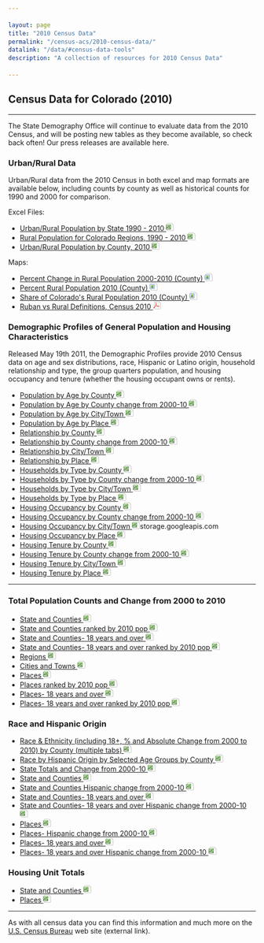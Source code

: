 ```yaml
---

layout: page
title: "2010 Census Data"
permalink: "/census-acs/2010-census-data/"
datalink: "/data/#census-data-tools"
description: "A collection of resources for 2010 Census Data"

---
```


## Census Data for Colorado (2010)

- - -

The State Demography Office will continue to evaluate data from the 2010 Census, and will be posting new tables as they become available, so check back often! Our press releases are available here.

### Urban/Rural Data

Urban/Rural data from the 2010 Census in both excel and map formats are available below, including counts by county as well as historical counts for 1990 and 2000 for comparison.

Excel Files:

- [Urban/Rural Population by State 1990 - 2010 ![xls](/images/page_white_excel.png 'download xls file')](https://storage.googleapis.com/maps-static/Rural%20Urban%20by%20State%201990%20to%202010.zip)
- [Rural Population for Colorado Regions, 1990 - 2010 ![xls](/images/page_white_excel.png 'download xls file')](https://storage.googleapis.com/maps-static/Rural%20by%20Region%20and%20Cnty%20and%20shares%2090-10.zip)
- [Urban/Rural Population by County, 2010 ![xls](/images/page_white_excel.png 'download xls file')](https://storage.googleapis.com/maps-static/Rural%20Urban%20by%20county%202010%202000.zip) 


Maps:

- [Percent Change in Rural Population 2000-2010 (County) ![image](/images/page_white_picture.png 'download image file')](https://storage.googleapis.com/maps-static/PctChgRuralMap.png)
- [Percent Rural Population 2010 (County) ![image](/images/page_white_picture.png 'download image file')](https://storage.googleapis.com/maps-static/PctRuralPopMap.png)
- [Share of Colorado\'s Rural Population 2010 (County) ![image](/images/page_white_picture.png 'download image file')](https://storage.googleapis.com/maps-static/RuralSharePopMap.png)
- [Ruban vs Rural Definitions, Census 2010 ![pdf](/images/page_white_acrobat.png 'download pdf file')](https://storage.googleapis.com/maps-static/UrbanRural.pdf)


### Demographic Profiles of General Population and Housing Characteristics

Released May 19th 2011, the Demographic Profiles provide 2010 Census data on age and sex distributions, race, Hispanic or Latino origin, household relationship and type, the group quarters population, and housing occupancy and tenure (whether the housing occupant owns or rents).

- [Population by Age by County ![xls](/images/page_white_excel.png 'download xls file')](https://storage.googleapis.com/maps-static/PopulationByAge2010_County.zip)
- [Population by Age by County change from 2000-10 ![xls](/images/page_white_excel.png 'download xls file')](https://storage.googleapis.com/maps-static/PopulationByAge2010vs2000_County.zip)
- [Population by Age by City/Town ![xls](/images/page_white_excel.png 'download xls file')](https://storage.googleapis.com/maps-static/PopulationByAge2010_IncorporatedPlace.zip)
- [Population by Age by Place ![xls](/images/page_white_excel.png 'download xls file')](https://storage.googleapis.com/maps-static/PopulationByAge2010_Place.zip)
- [Relationship by County ![xls](/images/page_white_excel.png 'download xls file')](https://storage.googleapis.com/maps-static/Relationship2010_County.zip)
- [Relationship by County change from 2000-10 ![xls](/images/page_white_excel.png 'download xls file')](https://storage.googleapis.com/maps-static/Relationship2010vs2000_County.zip)
- [Relationship by City/Town ![xls](/images/page_white_excel.png 'download xls file')](https://storage.googleapis.com/maps-static/Relationship2010_IncorporatedPlace.zip)
- [Relationship by Place ![xls](/images/page_white_excel.png 'download xls file')](https://storage.googleapis.com/maps-static/Relationship2010_Place.zip)
- [Households by Type by County ![xls](/images/page_white_excel.png 'download xls file')](https://storage.googleapis.com/maps-static/HouseholdsByType2010_County.zip)
- [Households by Type by County change from 2000-10 ![xls](/images/page_white_excel.png 'download xls file')](https://storage.googleapis.com/maps-static/HouseholdsByType2010vs2000_County.zip)
- [Households by Type by City/Town ![xls](/images/page_white_excel.png 'download xls file')](https://storage.googleapis.com/maps-static/HouseholdsByType2010_IncorporatedPlace.zip)
- [Households by Type by Place ![xls](/images/page_white_excel.png 'download xls file')](https://storage.googleapis.com/maps-static/HouseholdsByType2010_Place.zip)
- [Housing Occupancy by County ![xls](/images/page_white_excel.png 'download xls file')](https://storage.googleapis.com/maps-static/HousingOccupancy2010_County.zip)
- [Housing Occupancy by County change from 2000-10 ![xls](/images/page_white_excel.png 'download xls file')](https://storage.googleapis.com/maps-static/HousingOccupancy2010vs2000_County.zip)
- [Housing Occupancy by City/Town ![xls](/images/page_white_excel.png 'download xls file')](https://storage.cloud.google.com/maps-static/HousingOccupancy2010_IncorporatedPlace.zip)storage.googleapis.com
- [Housing Occupancy by Place ![xls](/images/page_white_excel.png 'download xls file')](https://storage.googleapis.com/maps-static/HousingOccupancy2010_Place.zip)
- [Housing Tenure by County ![xls](/images/page_white_excel.png 'download xls file')](https://storage.googleapis.com/maps-static/HousingTenure2010_County.zip)
- [Housing Tenure by County change from 2000-10 ![xls](/images/page_white_excel.png 'download xls file')](https://storage.googleapis.com/maps-static/HousingTenure2010vs2000_County.zip)
- [Housing Tenure by City/Town ![xls](/images/page_white_excel.png 'download xls file')](https://storage.googleapis.com/maps-static/HousingTenure2010_IncorporatedPlace.zip)
- [Housing Tenure by Place ![xls](/images/page_white_excel.png 'download xls file')](https://storage.googleapis.com/maps-static/HousingTenure2010_Place.zip)

----

### Total Population Counts and Change from 2000 to 2010

- [State and Counties ![xls](/images/page_white_excel.png 'download xls file')](https://storage.googleapis.com/maps-static/total%20pop%20change%20counties.zip)
- [State and Counties ranked by 2010 pop ![xls](/images/page_white_excel.png 'download xls file')](https://storage.googleapis.com/maps-static/total%20pop%20change%20counties_ranked.zip)
- [State and Counties- 18 years and over ![xls](/images/page_white_excel.png 'download xls file')](https://storage.googleapis.com/maps-static/total%20pop%20change%20counties%2018.zip)
- [State and Counties- 18 years and over ranked by 2010 pop ![xls](/images/page_white_excel.png 'download xls file')](https://storage.googleapis.com/maps-static/total%20pop%20change%20counties%2018_ranked.zip)
- [Regions ![xls](/images/page_white_excel.png 'download xls file')](https://storage.googleapis.com/maps-static/total%20pop%20change%20region.zip)
- [Cities and Towns ![xls](/images/page_white_excel.png 'download xls file')](https://storage.googleapis.com/maps-static/total%20pop%20change.zip)
- [Places ![xls](/images/page_white_excel.png 'download xls file')](https://storage.googleapis.com/maps-static/total%20pop%20change%20muni.zip)
- [Places ranked by 2010 pop ![xls](/images/page_white_excel.png 'download xls file')](https://storage.googleapis.com/maps-static/total%20pop%20change%20muni_ranked.zip)
- [Places- 18 years and over ![xls](/images/page_white_excel.png 'download xls file')](https://storage.googleapis.com/maps-static/total%20pop%20change%20muni%2018.zip)
- [Places- 18 years and over ranked by 2010 pop ![xls](/images/page_white_excel.png 'download xls file')](https://storage.googleapis.com/maps-static/total%20pop%20change%20muni%2018_ranked.zip)


### Race and Hispanic Origin

- [Race & Ethnicity (including 18+, % and Absolute Change from 2000 to 2010) by County (multiple tabs) ![xls](/images/page_white_excel.png 'download xls file')](https://storage.googleapis.commaps-static/race%20and%20hispanic%20origin%20counties_change2000to2010.zip)
- [Race by Hispanic Origin by Selected Age Groups by County ![xls](/images/page_white_excel.png 'download xls file')](https://storage.googleapis.com/maps-static/RaceByHispanicOriginbyAgeCounties.zip)
- [State Totals and Change from 2000-10 ![xls](/images/page_white_excel.png 'download xls file')](https://storage.googleapis.com/maps-static/race%20and%20hispanic%20origin%20state_2000%202010.zip)
- [State and Counties ![xls](/images/page_white_excel.png 'download xls file')](https://storage.googleapis.com/maps-static/race%20and%20hispanic%20origin%20counties.zip)
- [State and Counties Hispanic change from 2000-10 ![xls](/images/page_white_excel.png 'download xls file')](https://storage.googleapis.com/maps-static/hispanic%20change%20counties.zip)
- [State and Counties- 18 years and over ![xls](/images/page_white_excel.png 'download xls file')](https://storage.googleapis.com/maps-static/race%20and%20hispanic%20origin%20counties_18%20and%20over.zip)
- [State and Counties- 18 years and over Hispanic change from 2000-10 ![xls](/images/page_white_excel.png 'download xls file')](https://storage.googleapis.com/maps-static/hispanic%20change%20counties_18%20and%20over.zip)
- [Places ![xls](/images/page_white_excel.png 'download xls file')](https://storage.googleapis.com/maps-static/race%20and%20hispanic%20origin%20muni.zip)
- [Places- Hispanic change from 2000-10 ![xls](/images/page_white_excel.png 'download xls file')](https://storage.googleapis.com/maps-static/hispanic%20change%20muni.zip)
- [Places- 18 years and over ![xls](/images/page_white_excel.png 'download xls file')](https://storage.googleapis.com/maps-static/race%20and%20hispanic%20origin%20muni_18%20and%20over.zip)
- [Places- 18 years and over Hispanic change from 2000-10 ![xls](/images/page_white_excel.png 'download xls file')](https://storage.googleapis.com/maps-static/hispanic%20change%20muni_18%20and%20over.zip)


### Housing Unit Totals

- [State and Counties ![xls](/images/page_white_excel.png 'download xls file')](https://storage.googleapis.com/maps-static/housing%20units%20counties.zip)
- [Places ![xls](/images/page_white_excel.png 'download xls file')](https://storage.googleapis.com/maps-static/housing%20units%20muni.zip)


----

As with all census data you can find this information and much more on the [U.S. Census Bureau](https://www.census.gov) web site (external link).

 
